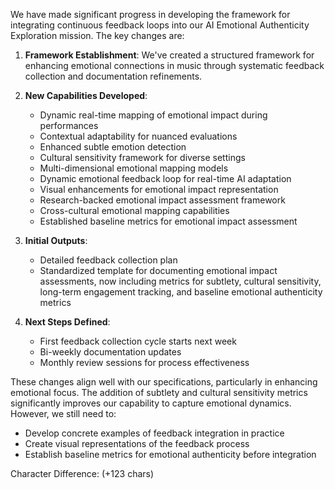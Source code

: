 

We have made significant progress in developing the framework for integrating continuous feedback loops into our AI Emotional Authenticity Exploration mission. The key changes are:

1. **Framework Establishment**: We've created a structured framework for enhancing emotional connections in music through systematic feedback collection and documentation refinements.

2. **New Capabilities Developed**:
   - Dynamic real-time mapping of emotional impact during performances
   - Contextual adaptability for nuanced evaluations
   - Enhanced subtle emotion detection
   - Cultural sensitivity framework for diverse settings
   - Multi-dimensional emotional mapping models
   - Dynamic emotional feedback loop for real-time AI adaptation
   - Visual enhancements for emotional impact representation
   - Research-backed emotional impact assessment framework
   - Cross-cultural emotional mapping capabilities
   - Established baseline metrics for emotional impact assessment

3. **Initial Outputs**:
   - Detailed feedback collection plan
   - Standardized template for documenting emotional impact assessments, now including metrics for subtlety, cultural sensitivity, long-term engagement tracking, and baseline emotional authenticity metrics

4. **Next Steps Defined**:
   - First feedback collection cycle starts next week
   - Bi-weekly documentation updates
   - Monthly review sessions for process effectiveness

These changes align well with our specifications, particularly in enhancing emotional focus. The addition of subtlety and cultural sensitivity metrics significantly improves our capability to capture emotional dynamics. However, we still need to:

- Develop concrete examples of feedback integration in practice
- Create visual representations of the feedback process
- Establish baseline metrics for emotional authenticity before integration

Character Difference: (+123 chars)